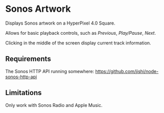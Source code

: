 # Sonos Artwork

Displays Sonos artwork on a HyperPixel 4.0 Square.

Allows for basic playback controls, such as _Previous_, _Play/Pause_, _Next_.

Clicking in the middle of the screen display current track information.

## Requirements

The Sonos HTTP API running somewhere: https://github.com/jishi/node-sonos-http-api

## Limitations

Only work with Sonos Radio and Apple Music.